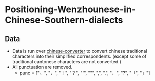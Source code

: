 # Positioning-Wenzhounese-in-Chinese-Southern-dialects
## Data
- Data is run over [chinese-converter](https://github.com/zachary822/chinese-converter) to convert chinese traditional characters into their simplified correspondents. (except some of traditional cantonese characters are not converted.)
- All punctuation are removed.
  - punc = ["。", "，", "！", "？", "'", "\"", ",", ".", "、", "?", "「", "」"]
